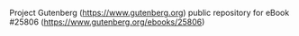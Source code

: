 Project Gutenberg (https://www.gutenberg.org) public repository for eBook #25806 (https://www.gutenberg.org/ebooks/25806)
